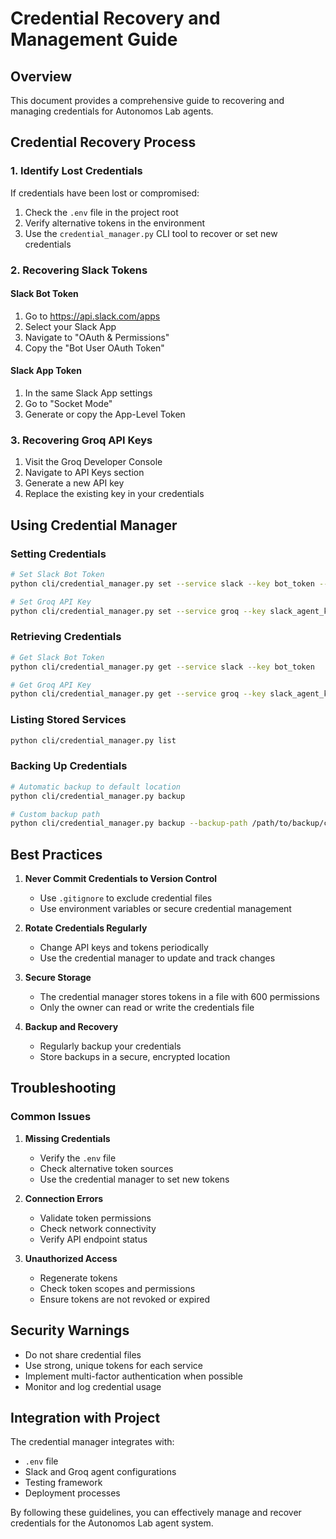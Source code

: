 # Credential Recovery and Management Guide

## Overview

This document provides a comprehensive guide to recovering and managing credentials for Autonomos Lab agents.

## Credential Recovery Process

### 1. Identify Lost Credentials

If credentials have been lost or compromised:

1. Check the `.env` file in the project root
2. Verify alternative tokens in the environment
3. Use the `credential_manager.py` CLI tool to recover or set new credentials

### 2. Recovering Slack Tokens

#### Slack Bot Token
1. Go to https://api.slack.com/apps
2. Select your Slack App
3. Navigate to "OAuth & Permissions"
4. Copy the "Bot User OAuth Token"

#### Slack App Token
1. In the same Slack App settings
2. Go to "Socket Mode"
3. Generate or copy the App-Level Token

### 3. Recovering Groq API Keys

1. Visit the Groq Developer Console
2. Navigate to API Keys section
3. Generate a new API key
4. Replace the existing key in your credentials

## Using Credential Manager

### Setting Credentials

```bash
# Set Slack Bot Token
python cli/credential_manager.py set --service slack --key bot_token --value xoxb-your-token

# Set Groq API Key
python cli/credential_manager.py set --service groq --key slack_agent_key --value gsk_your_api_key
```

### Retrieving Credentials

```bash
# Get Slack Bot Token
python cli/credential_manager.py get --service slack --key bot_token

# Get Groq API Key
python cli/credential_manager.py get --service groq --key slack_agent_key
```

### Listing Stored Services

```bash
python cli/credential_manager.py list
```

### Backing Up Credentials

```bash
# Automatic backup to default location
python cli/credential_manager.py backup

# Custom backup path
python cli/credential_manager.py backup --backup-path /path/to/backup/credentials.json
```

## Best Practices

1. **Never Commit Credentials to Version Control**
   - Use `.gitignore` to exclude credential files
   - Use environment variables or secure credential management

2. **Rotate Credentials Regularly**
   - Change API keys and tokens periodically
   - Use the credential manager to update and track changes

3. **Secure Storage**
   - The credential manager stores tokens in a file with 600 permissions
   - Only the owner can read or write the credentials file

4. **Backup and Recovery**
   - Regularly backup your credentials
   - Store backups in a secure, encrypted location

## Troubleshooting

### Common Issues

1. **Missing Credentials**
   - Verify the `.env` file
   - Check alternative token sources
   - Use the credential manager to set new tokens

2. **Connection Errors**
   - Validate token permissions
   - Check network connectivity
   - Verify API endpoint status

3. **Unauthorized Access**
   - Regenerate tokens
   - Check token scopes and permissions
   - Ensure tokens are not revoked or expired

## Security Warnings

- Do not share credential files
- Use strong, unique tokens for each service
- Implement multi-factor authentication when possible
- Monitor and log credential usage

## Integration with Project

The credential manager integrates with:
- `.env` file
- Slack and Groq agent configurations
- Testing framework
- Deployment processes

By following these guidelines, you can effectively manage and recover credentials for the Autonomos Lab agent system.
